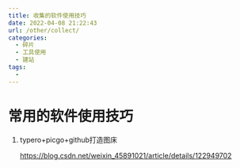 ```yaml
---
title: 收集的软件使用技巧
date: 2022-04-08 21:22:43
url: /other/collect/
categories:
  - 碎片
  - 工具使用
  - 建站
tags:
  - 
---
```

# 常用的软件使用技巧

1. typero+picgo+github打造图床

   https://blog.csdn.net/weixin_45891021/article/details/122949702
